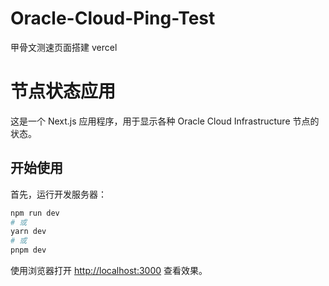 # Oracle-Cloud-Ping-Test
甲骨文测速页面搭建 vercel
# 节点状态应用

这是一个 Next.js 应用程序，用于显示各种 Oracle Cloud Infrastructure 节点的状态。

## 开始使用

首先，运行开发服务器：

```bash
npm run dev
# 或
yarn dev
# 或
pnpm dev
```

使用浏览器打开 [http://localhost:3000](http://localhost:3000) 查看效果。
